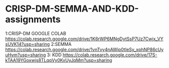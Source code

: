 # CRISP-DM-SEMMA-AND-KDD-assignments
1:CRISP-DM GOOGLE COLAB 
https://colab.research.google.com/drive/1K6rWP6MNgDytSsP7Uz7Cwjx_VYsUVK14?usp=sharing
2:SEMMA 
https://colab.research.google.com/drive/1vnTvy4nAWip0tIeSy_xphNP86cUyuHvm?usp=sharing
3: KDD
https://colab.research.google.com/drive/17S-kTAA19YGoxwjs8TLqqVy0KvUyJqMm?usp=sharing
